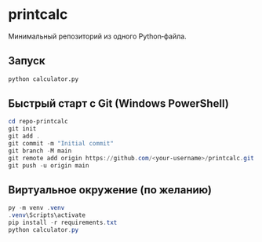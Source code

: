 # printcalc

Минимальный репозиторий из одного Python‑файла.

## Запуск

```bash
python calculator.py
```

## Быстрый старт с Git (Windows PowerShell)

```powershell
cd repo-printcalc
git init
git add .
git commit -m "Initial commit"
git branch -M main
git remote add origin https://github.com/<your-username>/printcalc.git
git push -u origin main
```

## Виртуальное окружение (по желанию)

```powershell
py -m venv .venv
.venv\Scripts\activate
pip install -r requirements.txt
python calculator.py
```
